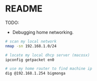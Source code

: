 # README


TODO:
* Debugging home networking.


```sh
# scan my local network
nmap -sn 192.168.1.0/24
```

```sh
# locate my local dhcp server (macosx)
ipconfig getpacket en0
```

```sh
# use my home router to find machine ip
dig @192.168.1.254 bigmonga
```

